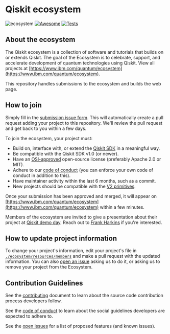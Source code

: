 <!--lint ignore double-link-->

# Qiskit ecosystem

![ecosystem](https://img.shields.io/badge/Qiskit-Ecosystem-blueviolet) [![Awesome](https://awesome.re/badge.svg)](https://awesome.re) [![Tests](https://github.com/qiskit-community/ecosystem/actions/workflows/tests.yml/badge.svg?branch=main)](https://github.com/qiskit-community/ecosystem/actions/workflows/tests.yml)

<!--lint enable double-link-->

## About the ecosystem

The Qiskit ecosystem is a collection of software and tutorials that builds on
or extends Qiskit. The goal of the Ecosystem is to celebrate, support, and
accelerate development of quantum technologies using Qiskit. View all projects
at [https://www.ibm.com/quantum/ecosystem](https://www.ibm.com/quantum/ecosystem).

This repository handles submissions to the ecosystem and builds the web page.

## How to join

Simply fill in the [submission issue
form](https://github.com/qiskit-community/ecosystem/issues/new?assignees=octocat&labels=&projects=&template=submission.yml&title=%5BSubmission%5D%3A+).
This will automatically create a pull request adding your project to this
repository. We'll review the pull request and get back to you within a few
days.

To join the ecosystem, your project must:
  - Build on, interface with, or extend the [Qiskit SDK](https://github.com/Qiskit/qiskit) in a meaningful way.
  - Be compatible with the Qiskit SDK v1.0 (or newer).
  - Have an [OSI-approved](https://opensource.org/license?categories=popular-strong-community) open-source license (preferably Apache 2.0 or MIT).
  - Adhere to our [code of conduct](./CODE_OF_CONDUCT.md) (you can enforce your own code of conduct in addition to this).
  - Have maintainer activity within the last 6 months, such as a commit.
  - New projects should be compatible with the [V2 primitives](https://docs.quantum.ibm.com/migration-guides/v2-primitives).

Once your submission has been approved and merged, it will appear on
[https://www.ibm.com/quantum/ecosystem](https://www.ibm.com/quantum/ecosystem) within a few
minutes.

Members of the ecosystem are invited to give a presentation about their project
at [Qiskit demo day](https://github.com/Qiskit/feedback/wiki/Qiskit-DemoDays).
Reach out to [Frank Harkins](francis.harkins@ibm.com) if you're interested.

## How to update project information

To change your project's information, edit your project's file in
[`./ecosystem/resources/members`](https://github.com/qiskit-community/ecosystem/tree/main/ecosystem/resources/members)
and make a pull request with the updated information. You can also [open an
issue](https://github.com/qiskit-community/ecosystem/issues/new?assignees=octocat&labels=update+request&projects=&template=update.yml&title=%5BProject+update%5D%3A+)
asking us to do it, or asking us to remove your project from the Ecosystem.


## Contribution Guidelines

See the [contributing](./CONTRIBUTING.md) document to learn about the source code contribution process developers follow.

See the [code of conduct](./CODE_OF_CONDUCT.md) to learn about the social guidelines developers are expected to adhere to.

See the [open issues](https://github.com/qiskit-community/ecosystem/issues) for a list of proposed features (and known issues).
